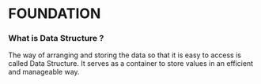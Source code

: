 # FOUNDATION

### What is Data Structure ?

The way of arranging and storing the data so that it is easy to access is called Data Structure. It serves as a container to store values in an efficient and manageable way.
